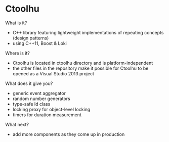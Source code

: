  Ctoolhu
=========

What is it?

- C++ library featuring lightweight implementations of repeating concepts (design patterns)
- using C++11, Boost &amp; Loki

Where is it?

- Ctoolhu is located in ctoolhu directory and is platform-independent
- the other files in the repository make it possible for Ctoolhu to be opened as a Visual Studio 2013 project

What does it give you?

- generic event aggregator
- random number generators
- type-safe Id class
- locking proxy for object-level locking
- timers for duration measurement

What next?

- add more components as they come up in production

